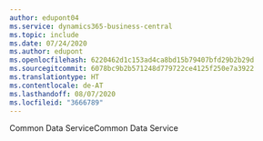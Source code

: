 ```yaml
---
author: edupont04
ms.service: dynamics365-business-central
ms.topic: include
ms.date: 07/24/2020
ms.author: edupont
ms.openlocfilehash: 6220462d1c153ad4ca8bd15b79407bfd29b2b29d
ms.sourcegitcommit: 6078bc9b2b571248d779722ce4125f250e7a3922
ms.translationtype: HT
ms.contentlocale: de-AT
ms.lasthandoff: 08/07/2020
ms.locfileid: "3666789"
---
```

<span data-ttu-id="faa3f-101">Common Data Service</span><span class="sxs-lookup"><span data-stu-id="faa3f-101">Common Data Service</span></span>
